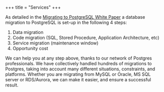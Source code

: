 +++
title = "Services"
+++

As detailed in the [Migrating to PostgreSQL White Paper](/white-paper) a
database migration to PostgreSQL is set-up in the following 4 steps:

  1. Data migration
  2. Code migration (SQL, Stored Procedure, Application Architecture, etc)
  3. Service migration (maintenance window)
  4. Opportunity cost
  
We can help you at any step above, thanks to our network of Postgres
professionals. We have collectively handled hundreds of migrations to
Postgres, taking into account many different situations, constraints, and
platforms. Whether you are migrating from MySQL or Oracle, MS SQL server or
RDS/Aurora, we can make it easier, and ensure a successful result.

<script async data-uid="b150f0424c" src="https://yesql.ck.page/b150f0424c/index.js"></script>

